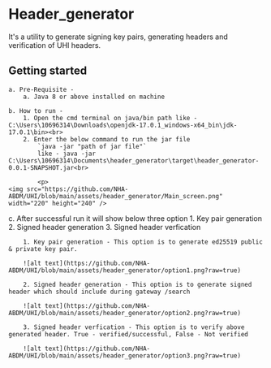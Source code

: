 # Header_generator

It's a utility to generate signing key pairs, generating headers and verification of UHI headers.

## Getting started

	a. Pre-Requisite -
		a. Java 8 or above installed on machine
		
	b. How to run - 
		1. Open the cmd terminal on java/bin path like - C:\Users\10696314\Downloads\openjdk-17.0.1_windows-x64_bin\jdk-17.0.1\bin><br>
		2. Enter the below command to run the jar file
			`java -jar "path of jar file"`
			like - java -jar C:\Users\10696314\Documents\header_generator\target\header_generator-0.0.1-SNAPSHOT.jar<br>
		
			<p>
    <img src="https://github.com/NHA-ABDM/UHI/blob/main/assets/header_generator/Main_screen.png" width="220" height="240" />
</p>
	c. After successful run it will show below three option
		1. Key pair generation
		2. Signed header generation
		3. Signed header verfication

		1. Key pair generation - This option is to generate ed25519 public & private key pair.
		
		![alt text](https://github.com/NHA-ABDM/UHI/blob/main/assets/header_generator/option1.png?raw=true)
		
		2. Signed header generation - This option is to generate signed header which should include during gateway /search
		
		![alt text](https://github.com/NHA-ABDM/UHI/blob/main/assets/header_generator/option2.png?raw=true)
		
		3. Signed header verfication - This option is to verify above generated header. True - verified/successful, False - Not verified
		
		![alt text](https://github.com/NHA-ABDM/UHI/blob/main/assets/header_generator/option3.png?raw=true)
